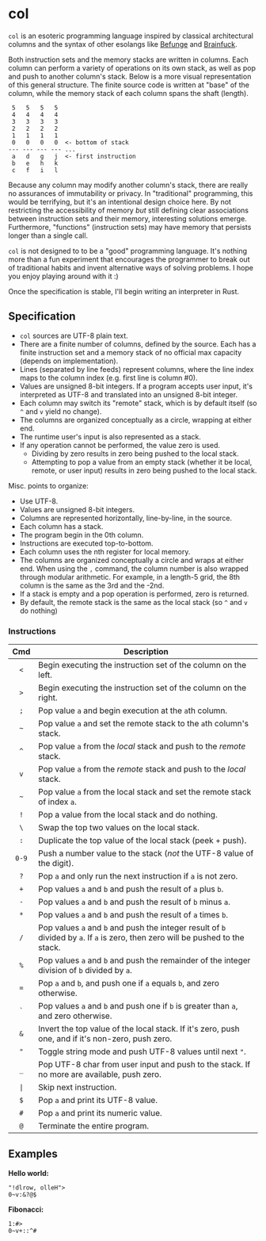 # col

`col` is an esoteric programming language inspired by classical architectural columns and the syntax of other esolangs like [Befunge](https://esolangs.org/wiki/Befunge) and [Brainfuck](https://esolangs.org/wiki/Brainfuck).

Both instruction sets and the memory stacks are written in columns. Each column can perform a variety of operations on its own stack, as well as pop and push to another column's stack. Below is a more visual representation of this general structure. The finite source code is written at "base" of the column, while the memory stack of each column spans the shaft (length).

```
 5   5   5   5
 4   4   4   4
 3   3   3   3
 2   2   2   2
 1   1   1   1
 0   0   0   0  <- bottom of stack
--- --- --- --- ...
 a   d   g   j  <- first instruction
 b   e   h   k
 c   f   i   l
```

Because any column may modify another column's stack, there are really no assurances of immutability or privacy. In "traditional" programming, this would be terrifying, but it's an intentional design choice here. By not restricting the accessibility of memory *but* still defining clear associations between instruction sets and their memory, interesting solutions emerge. Furthermore, "functions" (instruction sets) may have memory that persists longer than a single call.

`col` is not designed to to be a "good" programming language. It's nothing more than a fun experiment that encourages the programmer to break out of traditional habits and invent alternative ways of solving problems. I hope you enjoy playing around with it :)

Once the specification is stable, I'll begin writing an interpreter in Rust.

## Specification

- `col` sources are UTF-8 plain text.
- There are a finite number of columns, defined by the source. Each has a finite instruction set and a memory stack of no official max capacity (depends on implementation).
- Lines (separated by line feeds) represent columns, where the line index maps to the column index (e.g. first line is column \#0).
- Values are unsigned 8-bit integers. If a program accepts user input, it's interpreted as UTF-8 and translated into an unsigned 8-bit integer.
- Each column may switch its "remote" stack, which is by default itself (so `^` and `v` yield no change).
- The columns are organized conceptually as a circle, wrapping at either end.
- The runtime user's input is also represented as a stack.
- If any operation cannot be performed, the value zero is used.
	- Dividing by zero results in zero being pushed to the local stack.
	- Attempting to pop a value from an empty stack (whether it be local, remote, or user input) results in zero being pushed to the local stack.


Misc. points to organize:
- Use UTF-8.
- Values are unsigned 8-bit integers.
- Columns are represented horizontally, line-by-line, in the source.
- Each column has a stack.
- The program begin in the 0th column.
- Instructions are executed top-to-bottom.
- Each column uses the nth register for local memory.
- The columns are organized conceptually a circle and wraps at either end. When using the `,` command, the column number is also wrapped through modular arithmetic. For example, in a length-5 grid, the 8th column is the same as the 3rd and the -2nd.
- If a stack is empty and a pop operation is performed, zero is returned.
- By default, the remote stack is the same as the local stack (so `^` and `v` do nothing)

### Instructions

| Cmd | Description                                                                                                                      |
|:---:|----------------------------------------------------------------------------------------------------------------------------------|
| `<` | Begin executing the instruction set of the column on the left.                                                                   |
| `>` | Begin executing the instruction set of the column on the right.                                                                  |
| `;` | Pop value `a` and begin execution at the `a`th column.                                                                           |
| `~` | Pop value `a` and set the remote stack to the `a`th column's stack.                                                              |
| `^` | Pop value `a` from the *local* stack and push to the *remote* stack.                                                             |
| `v` | Pop value `a` from the *remote* stack and push to the *local* stack.                                                             |
| `~` | Pop value `a` from the local stack and set the remote stack of index `a`.                                                        |
| `!` | Pop a value from the local stack and do nothing.                                                                                 |
| `\` | Swap the top two values on the local stack.                                                                                      |
| `:` | Duplicate the top value of the local stack (peek + push).                                                                        |
|`0-9`| Push a number value to the stack (*not* the UTF-8 value of the digit).                                                           |
| `?` | Pop `a` and only run the next instruction if `a` is not zero.                                                                    |
| `+` | Pop values `a` and `b` and push the result of `a` plus `b`.                                                                      |
| `-` | Pop values `a` and `b` and push the result of `b` minus `a`.                                                                     |
| `*` | Pop values `a` and `b` and push the result of `a` times `b`.                                                                     |
| `/` | Pop values `a` and `b` and push the integer result of `b` divided by `a`. If `a` is zero, then zero will be pushed to the stack. |
| `%` | Pop values `a` and `b` and push the remainder of the integer division of `b` divided by `a`.                                     |
| `=` | Pop `a` and `b`, and push one if `a` equals `b`, and zero otherwise.                                                             |
|`` ` ``| Pop values `a` and `b` and push one if `b` is greater than `a`, and zero otherwise.                                            |
| `&` | Invert the top value of the local stack. If it's zero, push one, and if it's non-zero, push zero.                                |
| `"` | Toggle string mode and push UTF-8 values until next `"`.                                                                         |
| `_` | Pop UTF-8 char from user input and push to the stack. If no more are available, push zero.                                       |
|`\|` | Skip next instruction.                                                                                                           |
| `$` | Pop `a` and print its UTF-8 value.                                                                                               |
| `#` | Pop `a` and print its numeric value.                                                                                             |
| `@` | Terminate the entire program.                                                                                                    |

## Examples

**Hello world:**

```
"!dlrow, olleH">
0~v:&?@$
```

**Fibonacci:**

```
1:#>
0~v+::^#
```
